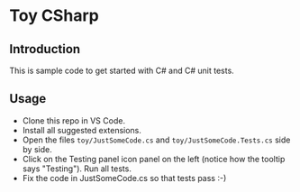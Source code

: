 # Toy CSharp

## Introduction

This is sample code to get started with C# and C# unit tests.

## Usage

- Clone this repo in VS Code.
- Install all suggested extensions.
- Open the files `toy/JustSomeCode.cs` and `toy/JustSomeCode.Tests.cs` side by side.
- Click on the Testing panel icon panel on the left (notice how the tooltip says "Testing"). Run all tests.
- Fix the code in JustSomeCode.cs so that tests pass :-)
